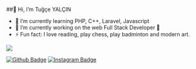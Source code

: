 ##👋 Hi, I’m Tuğçe YALÇIN 
- 🌱 I’m currently learning PHP, C++, Laravel, Javascript 
- 🔭 I’m currently working on the web Full Stack Developer 🚀
- ⚡ Fun fact: I love reading, play chess, play badminton and modern art.

<img src="https://c.tenor.com/bQCHJwgCNuMAAAAM/kitten-cat.gif" width="auto">

<!---
tugce-yalcin/tugce-yalcin is a ✨ special ✨ repository because its `README.md` (this file) appears on your GitHub profile.
You can click the Preview link to take a look at your changes.
--->

[![Github Badge](https://img.shields.io/badge/-Github-000?style=quare&labelColor=000&logo=Github&logoColor=white&link=link)](https://github.com/tugce-yalcin) 
[![Instagram Badge](https://img.shields.io/badge/-LinkedIn-5463FF?style=flat-quare&labelColor=5463FF&logo=LinkedIn&logoColor=white&link=link)](https://www.linkedin.com/in/tu%C4%9F%C3%A7e-yal%C3%A7%C4%B1n-36438819a) 


